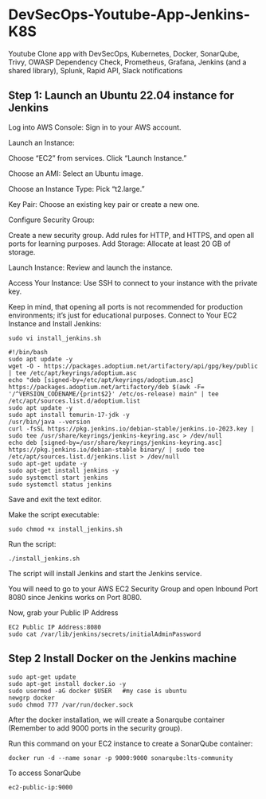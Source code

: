 # DevSecOps-Youtube-App-Jenkins-K8S
Youtube Clone app with DevSecOps, Kubernetes, Docker, SonarQube, Trivy, OWASP Dependency Check, Prometheus, Grafana, Jenkins (and a shared library), Splunk, Rapid API, Slack notifications

##  Step 1: Launch an Ubuntu 22.04 instance for Jenkins
Log into AWS Console: Sign in to your AWS account.

Launch an Instance:

Choose “EC2” from services. Click “Launch Instance.”

Choose an AMI: Select an Ubuntu image.

Choose an Instance Type: Pick “t2.large.”

Key Pair: Choose an existing key pair or create a new one.

Configure Security Group:

Create a new security group. Add rules for HTTP, and HTTPS, and open all ports for learning purposes. Add Storage: Allocate at least 20 GB of storage.

Launch Instance: Review and launch the instance.

Access Your Instance: Use SSH to connect to your instance with the private key.

Keep in mind, that opening all ports is not recommended for production environments; it’s just for educational purposes.
Connect to Your EC2 Instance and Install Jenkins:
```
sudo vi install_jenkins.sh
```
```
#!/bin/bash
sudo apt update -y
wget -O - https://packages.adoptium.net/artifactory/api/gpg/key/public | tee /etc/apt/keyrings/adoptium.asc
echo "deb [signed-by=/etc/apt/keyrings/adoptium.asc] https://packages.adoptium.net/artifactory/deb $(awk -F= '/^VERSION_CODENAME/{print$2}' /etc/os-release) main" | tee /etc/apt/sources.list.d/adoptium.list
sudo apt update -y
sudo apt install temurin-17-jdk -y
/usr/bin/java --version
curl -fsSL https://pkg.jenkins.io/debian-stable/jenkins.io-2023.key | sudo tee /usr/share/keyrings/jenkins-keyring.asc > /dev/null
echo deb [signed-by=/usr/share/keyrings/jenkins-keyring.asc] https://pkg.jenkins.io/debian-stable binary/ | sudo tee /etc/apt/sources.list.d/jenkins.list > /dev/null
sudo apt-get update -y
sudo apt-get install jenkins -y
sudo systemctl start jenkins
sudo systemctl status jenkins
```
Save and exit the text editor.

Make the script executable:
```
sudo chmod +x install_jenkins.sh
```
Run the script:
```
./install_jenkins.sh
```
The script will install Jenkins and start the Jenkins service.

You will need to go to your AWS EC2 Security Group and open Inbound Port 8080 since Jenkins works on Port 8080.

Now, grab your Public IP Address
```
EC2 Public IP Address:8080
sudo cat /var/lib/jenkins/secrets/initialAdminPassword
```
## Step 2 Install Docker on the Jenkins machine
```
sudo apt-get update
sudo apt-get install docker.io -y
sudo usermod -aG docker $USER   #my case is ubuntu
newgrp docker
sudo chmod 777 /var/run/docker.sock
```
After the docker installation, we will create a Sonarqube container (Remember to add 9000 ports in the security group).

Run this command on your EC2 instance to create a SonarQube container:


```
docker run -d --name sonar -p 9000:9000 sonarqube:lts-community
```
To access SonarQube
```
ec2-public-ip:9000
```
